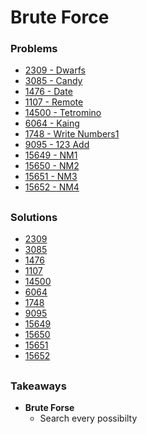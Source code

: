 # Brute Force

### Problems
- [2309 - Dwarfs](https://www.acmicpc.net/problem/2309)
- [3085 - Candy](https://www.acmicpc.net/problem/3085)
- [1476 - Date](https://www.acmicpc.net/problem/1476)
- [1107 - Remote](https://www.acmicpc.net/problem/1107)
- [14500 - Tetromino](https://www.acmicpc.net/problem/14500)
- [6064 - Kaing](https://www.acmicpc.net/problem/6064)
- [1748 - Write Numbers1](https://www.acmicpc.net/problem/1748)
- [9095 - 123 Add](https://www.acmicpc.net/problem/9095)
- [15649 - NM1](https://www.acmicpc.net/problem/15649)
- [15650 - NM2](https://www.acmicpc.net/problem/15650)
- [15651 - NM3](https://www.acmicpc.net/problem/15651)
- [15652 - NM4](https://www.acmicpc.net/problem/15652)




##

### Solutions
- [2309](./2309_dwarfs.py)
- [3085](./3085_candy.py)
- [1476](./1476_date.py)
- [1107](./1107_remote.py)
- [14500](./14500_tetromino.py)
- [6064](./6064_kaing.py)
- [1748](./1748_write_num1.py)
- [9095](./1476_date.py)
- [15649](./15649_nm1.py)
- [15650](./15650_nm2.py)
- [15651](./15651_nm3.py)
- [15652](./15652_nm4.py)




##

### Takeaways

- **Brute Forse**
    - Search every possibilty